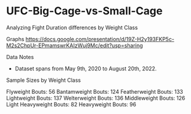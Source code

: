 # UFC-Big-Cage-vs-Small-Cage
Analyzing Fight Duration differences by Weight Class

Graphs
https://docs.google.com/presentation/d/19Z-H2y193FKP5c-M2s2ChpUr-EPmamswrKAIzWuj9Mc/edit?usp=sharing


Data Notes 

- Dataset spans from May 9th, 2020 to August 20th, 2022. 

Sample Sizes by Weight Class

Flyweight Bouts:	56
Bantamweight Bouts:	124
Featherweight Bouts:	133
Lightweight Bouts:	137
Welterweight Bouts:	136
Middleweight Bouts:	126
Light Heavyweight Bouts:	82
Heavyweight Bouts:	96





